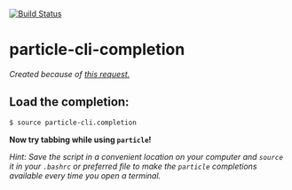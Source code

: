 [![Build Status](https://travis-ci.org/nrobinson2000/particle-cli-completion.svg?branch=master)](https://travis-ci.org/nrobinson2000/particle-cli-completion)
# particle-cli-completion
*Created because of [this request.](https://github.com/spark/particle-cli/issues/369)*


## Load the completion:

```bash
$ source particle-cli.completion
```

**Now try tabbing while using `particle`!**

*Hint: Save the script in a convenient location on your computer and `source` it
in your `.bashrc` or preferred file to make the `particle` completions available
every time you open a terminal.*
